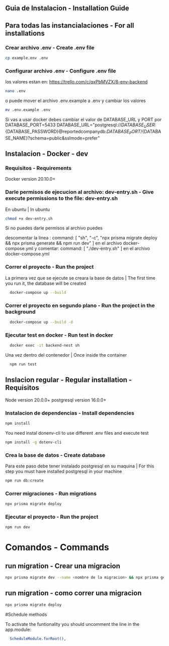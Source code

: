 ## Guia de Instalacion - Installation Guide

## Para todas las instancialaciones - For all installations

### Crear archivo .env - Create .env file

```bash
cp example.env .env
```

### Configurar archivo .env - Configure .env file

los valores estan en: https://trello.com/c/qxPbMVZX/8-env-backend

```bash
nano .env
```

o puede mover el archivo .env.example a .env y cambiar los valores

```bash
mv .env.example .env
```

Si vas a usar docker debes cambiar el valor de DATABASE_URL y PORT por
DATABASE_PORT=5433
DATABASE_URL="postgresql://${DATABASE_USER}:${DATABASE_PASSWORD}@reportedcompanydb:${DATABASE_PORT}/${DATABASE_NAME}?schema=public&sslmode=prefer"

## Instalacion - Docker - dev

### Requisitos - Requirements

Docker version 20.10.0+

### Darle permisos de ejecucion al archivo: dev-entry.sh - Give execute permissions to the file: dev-entry.sh

En ubuntu | In ubuntu

```bash
chmod +x dev-entry.sh
```

Si no puedes darle permisos al archivo puedes

descomentar la linea : command: [ "sh", "-c", "npx prisma migrate deploy && npx prisma generate && npm run dev" ] en el archivo docker-compose.yml
y comentar: command: [ "./dev-entry.sh" ] en el archivo docker-compose.yml

### Correr el proyecto - Run the project

La primera vez que se ejecute se creara la base de datos | The first time you run it, the database will be created

```bash
  docker-compose up --build
```

### Correr el proyecto en segundo plano - Run the project in the background

```bash
  docker-compose up --build -d
```

### Ejecutar test en docker - Run test in docker

```bash
  docker exec -it backend-nest sh
```

Una vez dentro del contenedor | Once inside the container

```bash
  npm run test
```

## Inslacion regular - Regular installation - Requisitos

Node version 20.0.0+
postgresql version 16.0.0+

### Instalacion de dependencias - Install dependencies

```bash
npm install
```

You need instal donenv-cli to use different .env files and execute test

```bash
npm install -g dotenv-cli
```

### Crea la base de datos - Create database

Para este paso debe tener instalado postgresql en su maquina | For this step you must have installed postgresql in your machine

```bash
npm run db:create
```

### Correr migraciones - Run migrations

```bash
npx prisma migrate deploy
```

### Ejecutar el proyecto - Run the project

```bash
npm run dev
```

# Comandos - Commands

## run migration - Crear una migracion

```bash
npx prisma migrate dev --name <nombre de la migracion> && npx prisma generate
```

## run migration - como correr una migracion

```bash
npx prisma migrate deploy
```

#Schedule methods

To activate the funtionality you should uncomment the line in the app.module:

```bash
  ScheduleModule.forRoot(),
```
